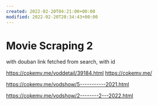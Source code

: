 ```yaml
---
created: 2022-02-20T04:21:00+00:00
modified: 2022-02-20T20:34:43+00:00
---
```


# Movie Scraping 2

with douban link fetched from search, with id

https://cokemv.me/voddetail/39184.html
https://cokemv.me/

https://cokemv.me/vodshow/5-----------2021.html

https://cokemv.me/vodshow/2--------2---2022.html
